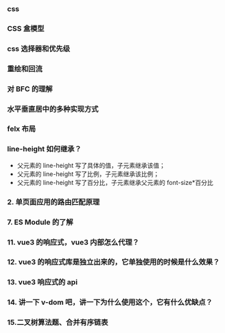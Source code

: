 ### css

### CSS 盒模型

### css 选择器和优先级

### 重绘和回流

### 对 BFC 的理解

### 水平垂直居中的多种实现方式

### felx 布局

### line-height 如何继承？

- 父元素的 line-height 写了具体的值，子元素继承该值；
- 父元素的 line-height 写了比例，子元素继承该比例；
- 父元素的 line-height 写了百分比，子元素继承父元素的 font-size\*百分比

### 2. 单页面应用的路由匹配原理

### 7. ES Module 的了解

### 11. vue3 的响应式，vue3 内部怎么代理？

### 12. vue3 的响应式库是独立出来的，它单独使用的时候是什么效果？

### 13. vue3 响应式的 api

### 14. 讲一下 v-dom 吧，讲一下为什么使用这个，它有什么优缺点？

### 15.二叉树算法题、合并有序链表
